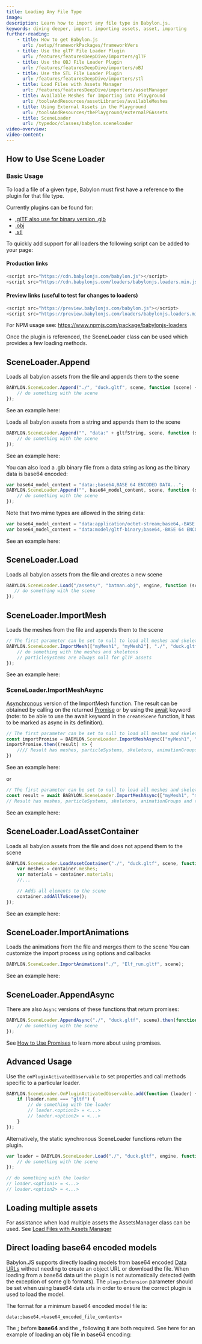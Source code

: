 ```yaml
---
title: Loading Any File Type
image: 
description: Learn how to import any file type in Babylon.js.
keywords: diving deeper, import, importing assets, asset, importing
further-reading:
    - title: How to get Babylon.js
      url: /setup/frameworkPackages/frameworkVers
    - title: Use the glTF File Loader Plugin
      url: /features/featuresDeepDive/importers/glTF
    - title: Use the OBJ File Loader Plugin
      url: /features/featuresDeepDive/importers/oBJ
    - title: Use the STL File Loader Plugin
      url: /features/featuresDeepDive/importers/stl
    - title: Load Files with Assets Manager
      url: /features/featuresDeepDive/importers/assetManager
    - title: Available Meshes for Importing into Playground
      url: /toolsAndResources/assetLibraries/availableMeshes
    - title: Using External Assets in the Playground
      url: /toolsAndResources/thePlayground/externalPGAssets
    - title: SceneLoader
      url: /typedoc/classes/babylon.sceneloader
video-overview:
video-content:
---
```


## How to Use Scene Loader

### Basic Usage

To load a file of a given type, Babylon must first have a reference to the plugin for that file type.

Currently plugins can be found for:
 - [.glTF also use for binary version .glb](/features/featuresDeepDive/importers/glTF)
 - [.obj](/features/featuresDeepDive/importers/oBJ)
 - [.stl](/features/featuresDeepDive/importers/stl)

To quickly add support for all loaders the following script can be added to your page:

#### Production links

```javascript
<script src="https://cdn.babylonjs.com/babylon.js"></script>
<script src="https://cdn.babylonjs.com/loaders/babylonjs.loaders.min.js"></script>
```

#### Preview links (useful to test for changes to loaders)

```javascript
<script src="https://preview.babylonjs.com/babylon.js"></script>
<script src="https://preview.babylonjs.com/loaders/babylonjs.loaders.min.js"></script>
```
For NPM usage see: https://www.npmjs.com/package/babylonjs-loaders

Once the plugin is referenced, the SceneLoader class can be used which provides a few loading methods.

## SceneLoader.Append

Loads all babylon assets from the file and appends them to the scene

```javascript
BABYLON.SceneLoader.Append("./", "duck.gltf", scene, function (scene) {
    // do something with the scene
});
```

See an example here: <Playground id="#WGZLGJ" title="Append An Object" description="Simple example showing how append an object to your scene." image="/img/playgroundsAndNMEs/divingDeeperFileImport1.jpg" isMain={true} category="Import"/>

Loads all babylon assets from a string and appends them to the scene

```javascript
BABYLON.SceneLoader.Append("", "data:" + gltfString, scene, function (scene) {
    // do something with the scene
});
```

See an example here: <Playground id="#88CB6A#1" title="Append Assets From A String" description="Simple example showing how append objects from a string." image="/img/playgroundsAndNMEs/divingDeeperFileImport2.jpg"/>

You can also load a .glb binary file from a data string as long as the binary data is base64 encoded:

```javascript
var base64_model_content = "data:;base64,BASE 64 ENCODED DATA...";
BABYLON.SceneLoader.Append("", base64_model_content, scene, function (scene) { 
    // do something with the scene
});
```

Note that two mime types are allowed in the string data:
```javascript
var base64_model_content = "data:application/octet-stream;base64,-BASE 64 ENCODED DATA-";
var base64_model_content = "data:model/gltf-binary;base64,-BASE 64 ENCODED DATA-";
```

See an example here: <Playground id="#7F6S08#55" title="Load .glb From Binary Data" description="Simple example showing how to load an object from a data string that is base64 encoded." image="/img/playgroundsAndNMEs/divingDeeperFileImport3.jpg"/>

## SceneLoader.Load

Loads all babylon assets from the file and creates a new scene

```javascript
BABYLON.SceneLoader.Load("/assets/", "batman.obj", engine, function (scene) { 
   // do something with the scene
});
```

## SceneLoader.ImportMesh

Loads the meshes from the file and appends them to the scene

```javascript
// The first parameter can be set to null to load all meshes and skeletons
BABYLON.SceneLoader.ImportMesh(["myMesh1", "myMesh2"], "./", "duck.gltf", scene, function (meshes, particleSystems, skeletons) {
    // do something with the meshes and skeletons
    // particleSystems are always null for glTF assets
});
```
See an example here: <Playground id="#JUKXQD" title="Import Mesh" description="Simple example showing how to import an object into your scene." image="/img/playgroundsAndNMEs/divingDeeperFileImport4.jpg" isMain={true} category="Import"/>

### SceneLoader.ImportMeshAsync

[Asynchronous](https://developer.mozilla.org/en-US/docs/Learn/JavaScript/Asynchronous) version of the ImportMesh function. The result can be obtained by calling on the returned [Promise](https://developer.mozilla.org/en-US/docs/Learn/JavaScript/Asynchronous/Promises) or by using the [await](https://developer.mozilla.org/en-US/docs/Learn/JavaScript/Asynchronous/Async_await) keyword (note: to be able to use the await keyword in the `createScene` function, it has to be marked as async in its definition). 

```javascript
// The first parameter can be set to null to load all meshes and skeletons
const importPromise = BABYLON.SceneLoader.ImportMeshAsync(["myMesh1", "myMesh2"], "./", "duck.gltf", scene);
importPromise.then((result) => {
    //// Result has meshes, particleSystems, skeletons, animationGroups and transformNodes
})
```
See an example here: <Playground id="#TVHK90" title="Import Mesh Async with Promises" description="Importing an object in your scene with async/await paradigm" image="/img/playgroundsAndNMEs/divingDeeperFileImport4.jpg" isMain={true} category="Import"/>

or 

```javascript
// The first parameter can be set to null to load all meshes and skeletons
const result = await BABYLON.SceneLoader.ImportMeshAsync(["myMesh1", "myMesh2"], "./", "duck.gltf", scene);
// Result has meshes, particleSystems, skeletons, animationGroups and transformNodes
```

See an example here: <Playground id="#YAL1RN" title="Import Mesh Async with await" description="Importing an object in your scene with async/await paradigm" image="/img/playgroundsAndNMEs/divingDeeperFileImport4.jpg" isMain={true} category="Import"/>

## SceneLoader.LoadAssetContainer

Loads all babylon assets from the file and does not append them to the scene

```javascript
BABYLON.SceneLoader.LoadAssetContainer("./", "duck.gltf", scene, function (container) {
    var meshes = container.meshes;
    var materials = container.materials;
    //...

    // Adds all elements to the scene
    container.addAllToScene();
});
```

See an example here: <Playground id="#JA1ND3#48" title="Asset Container Load Example" description="Simple example showing how to load assets into asset containers." image="/img/playgroundsAndNMEs/divingDeeperFileImport5.jpg" isMain={true} category="Import"/>

## SceneLoader.ImportAnimations

Loads the animations from the file and merges them to the scene
You can customize the import process using options and callbacks
```javascript
BABYLON.SceneLoader.ImportAnimations("./", "Elf_run.gltf", scene);
```
See an example here: <Playground id="#UGD0Q0#62" title="Importing Animations" description="Simple example showing how to import animations into your scene." image="/img/playgroundsAndNMEs/divingDeeperFileImport6.jpg"/>

## SceneLoader.AppendAsync

There are also `Async` versions of these functions that return promises:

```javascript
BABYLON.SceneLoader.AppendAsync("./", "duck.gltf", scene).then(function (scene) {
    // do something with the scene
});
```

See [How to Use Promises](/features/featuresDeepDive/events/promises) to learn more about using promises.

## Advanced Usage

Use the `onPluginActivatedObservable` to set properties and call methods specific to a particular loader.

```javascript
BABYLON.SceneLoader.OnPluginActivatedObservable.add(function (loader) {
    if (loader.name === "gltf") {
        // do something with the loader
        // loader.<option1> = <...>
        // loader.<option2> = <...>
    }
});
```

Alternatively, the static synchronous SceneLoader functions return the plugin.

```javascript
var loader = BABYLON.SceneLoader.Load("./", "duck.gltf", engine, function (scene) {
    // do something with the scene
});

// do something with the loader
// loader.<option1> = <...>
// loader.<option2> = <...>
```

## Loading multiple assets

For assistance when load multiple assets the AssetsManager class can be used.
See [Load Files with Assets Manager](/features/featuresDeepDive/importers/assetManager)

## Direct loading base64 encoded models

Babylon.JS supports directly loading models from base64 encoded [Data URLs](https://developer.mozilla.org/en-US/docs/Web/HTTP/Basics_of_HTTP/Data_URIs) without
needing to create an object URL or download the file. When loading from a base64 data url the plugin is not automatically detected (with the exception of some
glb formats). The `pluginExtension` parameter should be set when using base64 data urls in order to ensure the correct plugin is used to load the model.

The format for a minimum base64 encoded model file is:
```
data:;base64,<base64_encoded_file_contents>
```

The **;** before **base64** and the **,** following it are both required. See here for an example of loading an obj file in base64 encoding: 
<Playground id="#58T0JY" title="Load base64 model" description="Example showing how to load a base64 encoded model using the data url syntax" image="/img/playgroundsAndNMEs/pg-58T0JY.png" />
